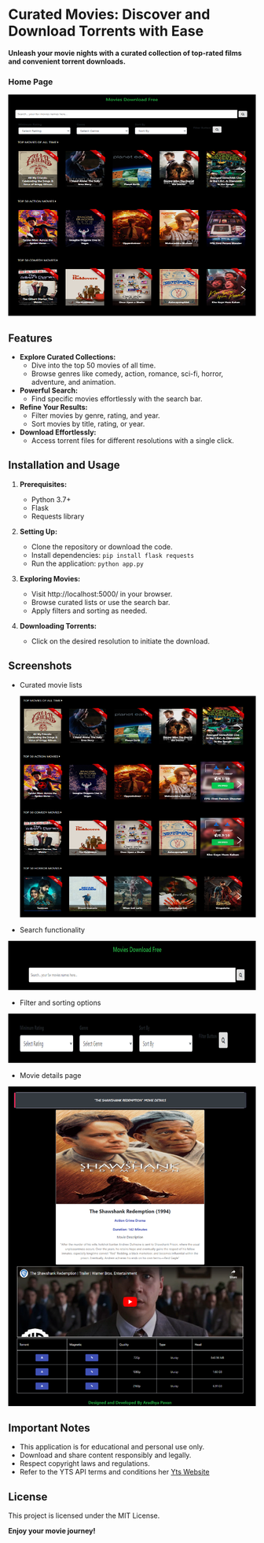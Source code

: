  # Curated Movies: Discover and Download Torrents with Ease

**Unleash your movie nights with a curated collection of top-rated films and convenient torrent downloads.**

 <h3>Home Page</h3>

<img src="image/home.png" height="450px;" width="100%;">

## Features

- **Explore Curated Collections:**
    - Dive into the top 50 movies of all time.
    - Browse genres like comedy, action, romance, sci-fi, horror, adventure, and animation.
- **Powerful Search:**
    - Find specific movies effortlessly with the search bar.
- **Refine Your Results:**
    - Filter movies by genre, rating, and year.
    - Sort movies by title, rating, or year.
- **Download Effortlessly:**
    - Access torrent files for different resolutions with a single click.

## Installation and Usage

1. **Prerequisites:**
    - Python 3.7+
    - Flask
    - Requests library
    

2. **Setting Up:**
    - Clone the repository or download the code.
    - Install dependencies: `pip install flask requests`
    - Run the application: `python app.py`

3. **Exploring Movies:**
    - Visit http://localhost:5000/ in your browser.
    - Browse curated lists or use the search bar.
    - Apply filters and sorting as needed.

4. **Downloading Torrents:**
    - Click on the desired resolution to initiate the download.

## Screenshots



- Curated movie lists
  
  <img src="image/curated.png" height="450px;" width="100%;">
  
- Search functionality
  
 <img src="image/search.png" height="100px;" width="100%;">
 
-  Filter and sorting options
  
 <img src="image/fands.png" height="100px;" width="100%;">
 
-  Movie details page
 
 <img src="image/md.png" height="650px;" width="100%;">


## Important Notes

- This application is for educational and personal use only.
- Download and share content responsibly and legally.
- Respect copyright laws and regulations.
- Refer to the YTS API terms and conditions her <a href="https://www.yts.nz/api/">Yts Website</a>



## License

This project is licensed under the MIT License.



**Enjoy your movie journey!**
